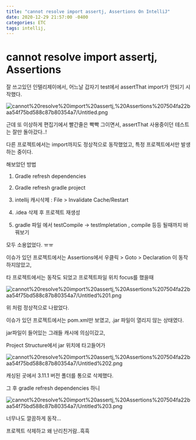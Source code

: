 ```yaml
---
title: "cannot resolve import assertj, Assertions On IntelliJ"
date: 2020-12-29 21:57:00 -0400
categories: ETC
tags: intellij, 
---
```

# cannot resolve import assertj, Assertions

잘 쓰고있던 인텔리제이에서, 어느날 갑자기 test에서 assertThat import가 안되기 시작했다.

![cannot%20resolve%20import%20assertj,%20Assertions%207504fa22baa54f75bd588c87b80354a7/Untitled.png](cannot%20resolve%20import%20assertj,%20Assertions%207504fa22baa54f75bd588c87b80354a7/Untitled.png)

근데 또 이상하게 편집기에서 빨간줄은 빡빡 그이면서, assertThat 사용중이던 테스트는 잘만 돌아갔다..!

다른 프로젝트에서는 import까지도 정상적으로 동작했었고, 특정 프로젝트에서만 발생하는 중이다.

해보았던 방법

1. Gradle refresh dependencies

2. Gradle refresh gradle project

3. intellij 캐시삭제 : File > Invalidate Cache/Restart

4. .idea 삭제 후 프로젝트 재생성

5. gradle 파일 에서 testCompile → testImpletation , compile 등등 될때까지 바꿔보기

모두 소용없었다. ㅠㅠ

이슈가 있던 프로젝트에서는 Assertions에서 우클릭 > Goto > Declaration 이 동작하지않았고,

타 프로젝트에서는 동작도 되었고 프로젝트파일 위치 focus를 했을때 

![cannot%20resolve%20import%20assertj,%20Assertions%207504fa22baa54f75bd588c87b80354a7/Untitled%201.png](cannot%20resolve%20import%20assertj,%20Assertions%207504fa22baa54f75bd588c87b80354a7/Untitled%201.png)

위 처럼 정상적으로 나왔었다.

이슈가 있던 프로젝트에서는 pom.xml만 보였고, .jar 파일이 열리지 않는 상태였다.

jar파일이 들어있는 그래들 캐시에 의심이갔고, 

Project Structure에서 jar 위치에 타고들어가

![cannot%20resolve%20import%20assertj,%20Assertions%207504fa22baa54f75bd588c87b80354a7/Untitled%202.png](cannot%20resolve%20import%20assertj,%20Assertions%207504fa22baa54f75bd588c87b80354a7/Untitled%202.png)

캐싱된 곳에서 3.11.1 버전 폴더를 통으로 삭제했다.

그 후 gradle refresh dependencies 하니 

![cannot%20resolve%20import%20assertj,%20Assertions%207504fa22baa54f75bd588c87b80354a7/Untitled%203.png](cannot%20resolve%20import%20assertj,%20Assertions%207504fa22baa54f75bd588c87b80354a7/Untitled%203.png)

너무나도 깔끔하게 동작...

프로젝트 삭제하고 왜 난리친거람..흑흑
